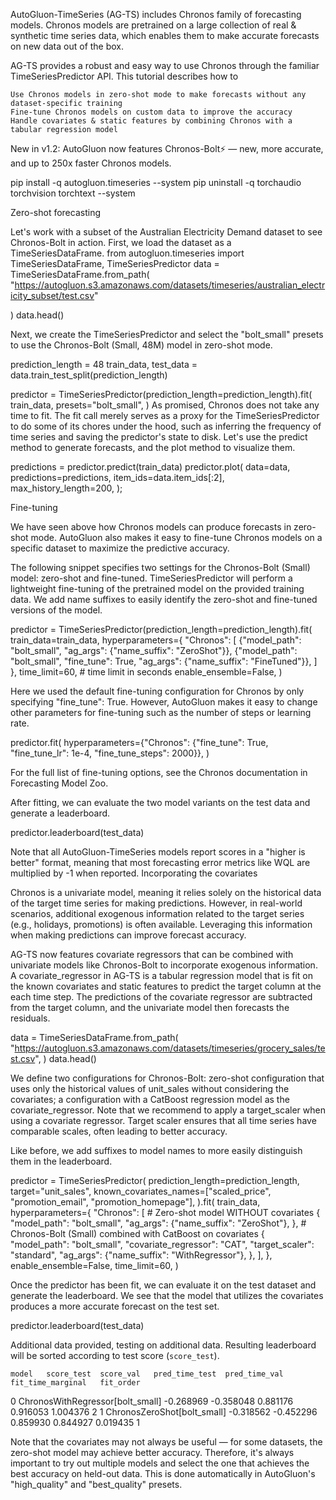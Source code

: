 
AutoGluon-TimeSeries (AG-TS) includes Chronos family of forecasting models. Chronos models are pretrained on a large collection of real & synthetic time series data, which enables them to make accurate forecasts on new data out of the box.

AG-TS provides a robust and easy way to use Chronos through the familiar TimeSeriesPredictor API. This tutorial describes how to

    Use Chronos models in zero-shot mode to make forecasts without any dataset-specific training
    Fine-tune Chronos models on custom data to improve the accuracy
    Handle covariates & static features by combining Chronos with a tabular regression model

New in v1.2: AutoGluon now features Chronos-Bolt⚡️ — new, more accurate, and up to 250x faster Chronos models.


pip install -q autogluon.timeseries --system
pip uninstall -q torchaudio torchvision torchtext --system 


Zero-shot forecasting

Let's work with a subset of the Australian Electricity Demand dataset to see Chronos-Bolt in action.
First, we load the dataset as a TimeSeriesDataFrame.
from autogluon.timeseries import TimeSeriesDataFrame, TimeSeriesPredictor
data = TimeSeriesDataFrame.from_path(
    "https://autogluon.s3.amazonaws.com/datasets/timeseries/australian_electricity_subset/test.csv"

)
data.head()

Next, we create the TimeSeriesPredictor and select the "bolt_small" presets to use the Chronos-Bolt (Small, 48M) model in zero-shot mode.

prediction_length = 48
train_data, test_data = data.train_test_split(prediction_length)

​predictor = TimeSeriesPredictor(prediction_length=prediction_length).fit(
       train_data, presets="bolt_small",
)
As promised, Chronos does not take any time to fit. The fit call merely serves as a proxy for the TimeSeriesPredictor to do some of its chores under the hood, such as inferring the frequency of time series and saving the predictor's state to disk. 
Let's use the predict method to generate forecasts, and the plot method to visualize them.

predictions = predictor.predict(train_data)
predictor.plot(
    data=data,
    predictions=predictions,
    item_ids=data.item_ids[:2],
    max_history_length=200,
);

Fine-tuning

We have seen above how Chronos models can produce forecasts in zero-shot mode. AutoGluon also makes it easy to fine-tune Chronos models on a specific dataset to maximize the predictive accuracy.

The following snippet specifies two settings for the Chronos-Bolt ️(Small) model: zero-shot and fine-tuned. TimeSeriesPredictor will perform a lightweight fine-tuning of the pretrained model on the provided training data. We add name suffixes to easily identify the zero-shot and fine-tuned versions of the model.

predictor = TimeSeriesPredictor(prediction_length=prediction_length).fit(
    train_data=train_data,
    hyperparameters={
        "Chronos": [
            {"model_path": "bolt_small", "ag_args": {"name_suffix": "ZeroShot"}},
            {"model_path": "bolt_small", "fine_tune": True, "ag_args": {"name_suffix": "FineTuned"}},
        ]
    },
    time_limit=60,  # time limit in seconds
    enable_ensemble=False,
)

Here we used the default fine-tuning configuration for Chronos by only specifying "fine_tune": True. However, AutoGluon makes it easy to change other parameters for fine-tuning such as the number of steps or learning rate.

predictor.fit(
    hyperparameters={"Chronos": {"fine_tune": True, "fine_tune_lr": 1e-4, "fine_tune_steps": 2000}},
)

For the full list of fine-tuning options, see the Chronos documentation in Forecasting Model Zoo.

After fitting, we can evaluate the two model variants on the test data and generate a leaderboard.

predictor.leaderboard(test_data)


Note that all AutoGluon-TimeSeries models report scores in a "higher is better" format, meaning that most forecasting error metrics like WQL are multiplied by -1 when reported.
Incorporating the covariates

Chronos️ is a univariate model, meaning it relies solely on the historical data of the target time series for making predictions. However, in real-world scenarios, additional exogenous information related to the target series (e.g., holidays, promotions) is often available. Leveraging this information when making predictions can improve forecast accuracy.

AG-TS now features covariate regressors that can be combined with univariate models like Chronos-Bolt to incorporate exogenous information. A covariate_regressor in AG-TS is a tabular regression model that is fit on the known covariates and static features to predict the target column at the each time step. The predictions of the covariate regressor are subtracted from the target column, and the univariate model then forecasts the residuals.

data = TimeSeriesDataFrame.from_path(
    "https://autogluon.s3.amazonaws.com/datasets/timeseries/grocery_sales/test.csv",
)
data.head()




We define two configurations for Chronos-Bolt:
    zero-shot configuration that uses only the historical values of unit_sales without considering the covariates;
    a configuration with a CatBoost regression model as the covariate_regressor. Note that we recommend to apply a target_scaler when using a covariate regressor. Target scaler ensures that all time series have comparable scales, often leading to better accuracy.

Like before, we add suffixes to model names to more easily distinguish them in the leaderboard.

predictor = TimeSeriesPredictor(
    prediction_length=prediction_length,
    target="unit_sales",
    known_covariates_names=["scaled_price", "promotion_email", "promotion_homepage"],
).fit(
    train_data,
    hyperparameters={
        "Chronos": [
            # Zero-shot model WITHOUT covariates
            {
                "model_path": "bolt_small",
                "ag_args": {"name_suffix": "ZeroShot"},
            },
            # Chronos-Bolt (Small) combined with CatBoost on covariates
            {
                "model_path": "bolt_small",
                "covariate_regressor": "CAT",
                "target_scaler": "standard",
                "ag_args": {"name_suffix": "WithRegressor"},
            },
        ],
    },
    enable_ensemble=False,
    time_limit=60,
)

Once the predictor has been fit, we can evaluate it on the test dataset and generate the leaderboard. We see that the model that utilizes the covariates produces a more accurate forecast on the test set.

predictor.leaderboard(test_data)

Additional data provided, testing on additional data. Resulting leaderboard will be sorted according to test score (`score_test`).

	model	score_test	score_val	pred_time_test	pred_time_val	fit_time_marginal	fit_order
0	ChronosWithRegressor[bolt_small]	-0.268969	-0.358048	0.881176	0.916053	1.004376	2
1	ChronosZeroShot[bolt_small]	-0.318562	-0.452296	0.859930	0.844927	0.019435	1


Note that the covariates may not always be useful — for some datasets, the zero-shot model may achieve better accuracy. Therefore, it's always important to try out multiple models and select the one that achieves the best accuracy on held-out data. This is done automatically in AutoGluon's "high_quality" and "best_quality" presets.
